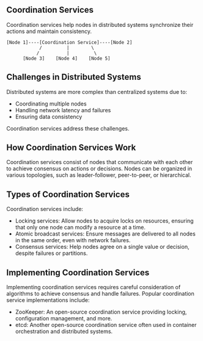 ## Coordination Services

Coordination services help nodes in distributed systems synchronize their actions and maintain consistency.

```
[Node 1]----[Coordination Service]----[Node 2]
            /         |        \
           /          |         \
      [Node 3]    [Node 4]    [Node 5]
```

## Challenges in Distributed Systems

Distributed systems are more complex than centralized systems due to:
- Coordinating multiple nodes
- Handling network latency and failures
- Ensuring data consistency

Coordination services address these challenges.

## How Coordination Services Work

Coordination services consist of nodes that communicate with each other to achieve consensus on actions or decisions. Nodes can be organized in various topologies, such as leader-follower, peer-to-peer, or hierarchical.

## Types of Coordination Services

Coordination services include:

- Locking services: Allow nodes to acquire locks on resources, ensuring that only one node can modify a resource at a time.
- Atomic broadcast services: Ensure messages are delivered to all nodes in the same order, even with network failures.
- Consensus services: Help nodes agree on a single value or decision, despite failures or partitions.

## Implementing Coordination Services

Implementing coordination services requires careful consideration of algorithms to achieve consensus and handle failures. Popular coordination service implementations include:

- ZooKeeper: An open-source coordination service providing locking, configuration management, and more.
- etcd: Another open-source coordination service often used in container orchestration and distributed systems.

